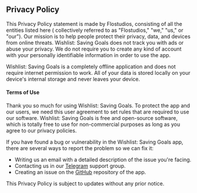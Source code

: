## Privacy Policy

This Privacy Policy statement is made by Flostudios, consisting of all the entities listed here (
collectively referred to as "Flostudios," "we," "us," or "our"). Our mission is to help people
protect their privacy, data, and devices from online threats. Wishlist: Saving Goals does not track you with ads
or abuse your privacy. We do not require you to create any kind of account with your personally
identifiable information in order to use the app.

Wishlist: Saving Goals is a completely offline application and does not require internet permission to work. All
of your data is stored locally on your device's internal storage and never leaves your device.

#### Terms of Use

Thank you so much for using Wishlist: Saving Goals. To protect the app and our users, we need this user
agreement to set rules that are required to use our software. Wishlist: Saving Goals is free and open-source
software, which is totally free to use for non-commercial purposes as long as you agree to our
privacy policies.

If you have found a bug or vulnerability in the Wishlist: Saving Goals app, there are several ways to report the
problem so we can fix it:

- Writing us an email with a detailed description of the issue you're facing.
- Contacting us in our [Telegram](https://t.me/Flostudios) support group.
- Creating an issue on the [GitHub](https://github.com/SYSTEMGNWN/wishlistsavinggoals) repository of the
  app.

This Privacy Policy is subject to updates without any prior notice.
